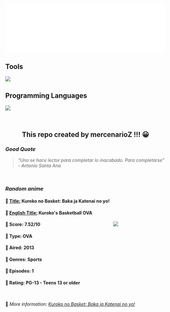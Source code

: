 
<img src="svg/nai.svg" />

<p>
  <h2>Tools</h2>
  <a href="https://skillicons.dev">
    <img src="https://skillicons.dev/icons?i=git,bash,vim,ubuntu,tensorflow,pytorch,docker,raspberrypi" />
  </a>

  <br />

  <h2>Programming Languages</h2>

  <a href="https://skillicons.dev">
    <img src="https://skillicons.dev/icons?i=python,c,cpp" />
  </a>
</p>

<br />

<h2 align="center">This repo created by mercenarioZ !!! 😀</h2>
<h3><i>Good Quote</i></h3>

<blockquote>
<i>
“Uno se hace lector para completar lo inacabado. Para completarse” - Antonio Santa Ana
</i>
</blockquote>

<br />

<h3><i>Random anime</i></h3>

<h4>
  <strong>🥭 <u>Title:</u></strong> Kuroko no Basket: Baka ja Katenai no yo!
</h4>

<h4>🌿 <u>English Title:</u> Kuroko's Basketball OVA</h4>

<img align="right" width="165" src=https://cdn.myanimelist.net/images/anime/1148/96321.jpg />

<h4>🌱 Score: 7.52/10</h4>

<h4>🌲 Type: OVA</h4>

<h4>🌴 Aired: 2013</h4>

<h4>🌵 Genres: Sports</h4>

<h4>🥑 Episodes: 1</h4>

<h4>🍏 Rating: PG-13 - Teens 13 or older</h4>

<br />

🍂 *More information: [Kuroko no Basket: Baka ja Katenai no yo!](https://myanimelist.net/anime/19669/Kuroko_no_Basket__Baka_ja_Katenai_no_yo)*
    